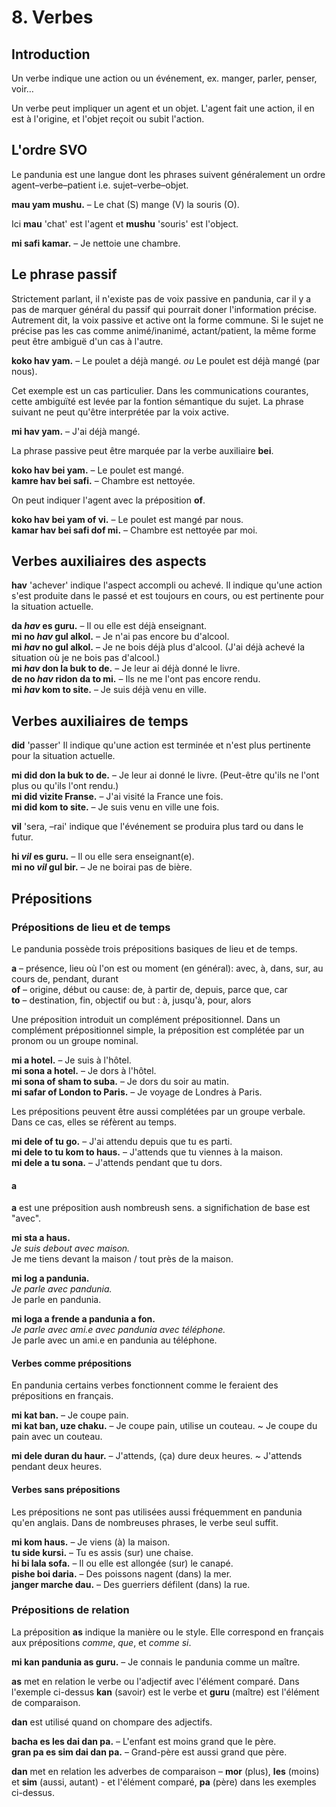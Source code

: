 
# 8. Verbes

## Introduction

Un verbe indique une action ou un événement, ex. manger, parler, penser, voir…

Un verbe peut impliquer un agent et un objet.
L'agent fait une action, il en est à l'origine,
et l'objet reçoit ou subit l'action.


## L'ordre SVO

Le pandunia est une langue dont les phrases suivent généralement un ordre agent–verbe–patient i.e. sujet–verbe–objet.

**mau yam mushu.**
– Le chat (S) mange (V) la souris (O).

Ici
**mau**
'chat' est l'agent et
**mushu**
'souris' est l'object.

**mi safi kamar.**
– Je nettoie une chambre.


## Le phrase passif

Strictement parlant, il n'existe pas de voix passive en pandunia,
car il y a pas de marquer général du passif qui pourrait doner l'information précise.
Autrement dit, la voix passive et active ont la forme commune.
Si le sujet ne précise pas les cas comme animé/inanimé, actant/patient, la même forme peut être ambiguë d'un cas à l'autre.

**koko hav yam.**
– Le poulet a déjà mangé. *ou*
Le poulet est déjà mangé (par nous).

Cet exemple est un cas particulier.
Dans les communications courantes, cette ambiguïté est levée par la fontion sémantique du sujet.
La phrase suivant ne peut qu'être interprétée par la voix active.

**mi hav yam.**
– J'ai déjà mangé.

La phrase passive peut être marquée par la verbe auxiliaire
**bei**.

**koko hav bei yam.**
– Le poulet est mangé.  
**kamre hav bei safi.**
– Chambre est nettoyée.

On peut indiquer l'agent avec la préposition
**of**.

**koko hav bei yam of vi.**
– Le poulet est mangé par nous.  
**kamar hav bei safi dof mi.**
– Chambre est nettoyée par moi.


## Verbes auxiliaires des aspects

**hav**
'achever'
indique l'aspect accompli ou achevé.
Il indique qu'une action s'est produite dans le passé et est toujours en cours, ou est pertinente pour la situation actuelle.

**da _hav_ es guru.**
– Il ou elle est déjà enseignant.  
**mi no _hav_ gul alkol.**
– Je n'ai pas encore bu d'alcool.  
**mi _hav_ no gul alkol.**
– Je ne bois déjà plus d'alcool. (J'ai déjà achevé la situation où je ne bois pas d'alcool.)  
**mi _hav_ don la buk to de.**
– Je leur ai déjà donné le livre.  
**de no _hav_ ridon da to mi.**
– Ils ne me l'ont pas encore rendu.  
**mi _hav_ kom to site.**
– Je suis déjà venu en ville.


## Verbes auxiliaires de temps

**did**
'passer'
Il indique qu'une action est terminée et n'est plus pertinente pour la situation actuelle.

**mi did don la buk to de.**
– Je leur ai donné le livre. (Peut-être qu'ils ne l'ont plus ou qu'ils l'ont rendu.)  
**mi did vizite Franse.**
– J'ai visité la France une fois.  
**mi did kom to site.**
– Je suis venu en ville une fois.

**vil**
'sera, –rai'
indique que l'événement se produira plus tard ou dans le futur.

**hi _vil_ es guru.**
– Il ou elle sera enseignant(e).  
**mi no _vil_ gul bir.**
– Je ne boirai pas de bière.


## Prépositions

### Prépositions de lieu et de temps

Le pandunia possède trois prépositions basiques de lieu et de temps.

**a**
– présence, lieu où l'on est ou moment (en général): avec, à, dans, sur, au cours de, pendant, durant  
**of**
– origine, début ou cause: de, à partir de, depuis, parce que, car  
**to**
– destination, fin, objectif ou but : à, jusqu'à, pour, alors

Une préposition introduit un complément prépositionnel. Dans un complément prépositionnel simple, la préposition est complétée par un pronom ou un groupe nominal.

**mi a hotel.** 
– Je suis à l'hôtel.  
**mi sona a hotel.** 
– Je dors à l'hôtel.  
**mi sona of sham to suba.** 
– Je dors du soir au matin.  
**mi safar of London to Paris.** 
– Je voyage de Londres à Paris.  

Les prépositions peuvent être aussi complétées par un groupe verbale. Dans ce cas, elles se réfèrent au temps.

**mi dele of tu go.**
– J'ai attendu depuis que tu es parti.  
**mi dele to tu kom to haus.**
– J'attends que tu viennes à la maison.  
**mi dele a tu sona.**
– J'attends pendant que tu dors.

#### a

**a** est une préposition aush nombreush sens. a significhation de base est "avec".
 
**mi sta a haus.**  
_Je suis debout avec maison._  
Je me tiens devant la maison / tout près de la maison.
 
**mi log a pandunia.**  
_Je parle avec pandunia._  
Je parle en pandunia.
 
**mi loga a frende a pandunia a fon.**  
_Je parle avec ami.e avec pandunia avec téléphone._  
Je parle avec un ami.e en pandunia au téléphone.

#### Verbes comme prépositions

En pandunia certains verbes fonctionnent comme le feraient des prépositions en français.

**mi kat ban.**
– Je coupe pain.  
**mi kat ban, uze chaku.**
– Je coupe pain, utilise un couteau. ~ Je coupe du pain avec un couteau.

**mi dele duran du haur.**
– J'attends, (ça) dure deux heures. ~ J'attends pendant deux heures.

#### Verbes sans prépositions

Les prépositions ne sont pas utilisées aussi fréquemment en pandunia qu'en anglais.
Dans de nombreuses phrases, le verbe seul suffit.

**mi kom haus.**
– Je viens (à) la maison.  
**tu side kursi.**
– Tu es assis (sur) une chaise.  
**hi bi lala sofa.**
– Il ou elle est allongée (sur) le canapé.  
**pishe boi daria.**
– Des poissons nagent (dans) la mer.  
**janger marche dau.**
– Des guerriers défilent (dans) la rue.  

### Prépositions de relation

La préposition
**as**
indique la manière ou le style. Elle correspond en français aux prépositions _comme_, _que_, et _comme si_.

**mi kan pandunia as guru.**
– Je connais le pandunia comme un maître.

**as**
met en relation le verbe ou l'adjectif avec l'élément comparé.
Dans l'exemple ci-dessus
**kan**
(savoir) est le verbe et
**guru**
(maître) est l'élément de comparaison.

**dan**
est utilisé quand on chompare des adjectifs.

**bacha es les dai dan pa.**
– L'enfant est moins grand que le père.  
**gran pa es sim dai dan pa.**
– Grand-père est aussi grand que père.

**dan**
met en relation les adverbes de comparaison –
**mor**
(plus),
**les**
(moins) et
**sim**
(aussi, autant) - et l'élément comparé,
**pa**
(père) dans les exemples ci-dessus.

